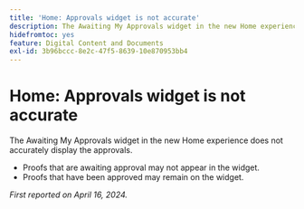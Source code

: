 ```yaml
---
title: 'Home: Approvals widget is not accurate'
description: The Awaiting My Approvals widget in the new Home experience does not accurately display the approvals.
hidefromtoc: yes
feature: Digital Content and Documents
exl-id: 3b96bccc-8e2c-47f5-8639-10e870953bb4
---
```

# Home: Approvals widget is not accurate

<!--Won't fix, valid issue-->

<!--

>[!NOTE]
>
>This issue was fixed on May 2, 2024.

 WF, WFP-->

The Awaiting My Approvals widget in the new Home experience does not accurately display the approvals.

* Proofs that are awaiting approval may not appear in the widget.
* Proofs that have been approved may remain on the widget.

_First reported on April 16, 2024._
